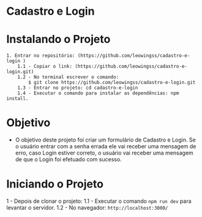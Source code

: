 # Cadastro e Login


# Instalando o Projeto
``` 
1. Entrar no repositório: (https://github.com/leowingss/cadastro-e-login )
    1.1 - Copiar o link: (https://github.com/leowingss/cadastro-e-login.git) 
    1.2 - No terminal escrever o comando:
        $ git clone https://github.com/leowingss/cadastro-e-login.git
    1.3 - Entrar no projeto: cd cadastro-e-login
    1.4 - Executar o comando para instalar as dependências: npm install.
```

# Objetivo 

- O objetivo deste projeto foi criar um formulário de Cadastro e Login. Se o usuário entrar com a senha errada ele vai receber uma mensagem de erro, caso Login estiver correto, o usuário vai receber uma mensagem de que o Login foi efetuado com sucesso.

# Iniciando o Projeto 

1 - Depois de clonar o projeto:
 1.1 -  Executar o comando `npm run dev` para levantar o servidor.
 1.2 - No navegador: `http://localhost:3000/`